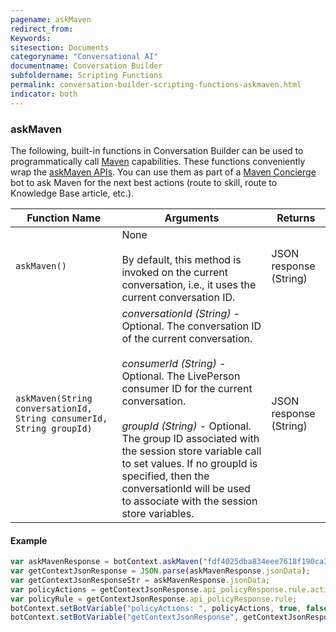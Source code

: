 ```yaml
---
pagename: askMaven
redirect_from:
Keywords:
sitesection: Documents
categoryname: "Conversational AI"
documentname: Conversation Builder
subfoldername: Scripting Functions
permalink: conversation-builder-scripting-functions-askmaven.html
indicator: both
---
```


### askMaven

The following, built-in functions in Conversation Builder can be used to programmatically call [Maven](maven-ai-overview.html) capabilities. These functions conveniently wrap the [askMaven APIs](maven-ai-askmaven-overview.html). You can use them as part of a [Maven Concierge](conversation-builder-bot-templates-maven-concierge.html) bot to ask Maven for the next best actions (route to skill, route to Knowledge Base article, etc.).

| Function Name | Arguments | Returns |
| --- | --- | --- |
| `askMaven()` | None<br><br>By default, this method is invoked on the current conversation, i.e., it uses the current conversation ID. | JSON response (String) |
| `askMaven(String conversationId, String consumerId, String groupId)` | *conversationId (String)* - Optional. The conversation ID of the current conversation.<br><br>*consumerId (String)* - Optional. The LivePerson consumer ID for the current conversation.<br><br>*groupId (String)* - Optional. The group ID associated with the session store variable call to set values. If no groupId is specified, then the conversationId will be used to associate with the session store variables. | JSON response (String) |

#### Example

```javascript
var askMavenResponse = botContext.askMaven("fdf4025dba834eee7618f190ca3d452eaf784063130b8bcb67cd2b38ead497a5", "123456789", "87876");
var getContextJsonResponse = JSON.parse(askMavenResponse.jsonData);
var getContextJsonResponseStr = askMavenResponse.jsonData;
var policyActions = getContextJsonResponse.api_policyResponse.rule.actions[0];
var policyRule = getContextJsonResponse.api_policyResponse.rule;
botContext.setBotVariable("policyActions: ", policyActions, true, false);
botContext.setBotVariable("getContextJsonResponse", getContextJsonResponseStr, true, false);
```